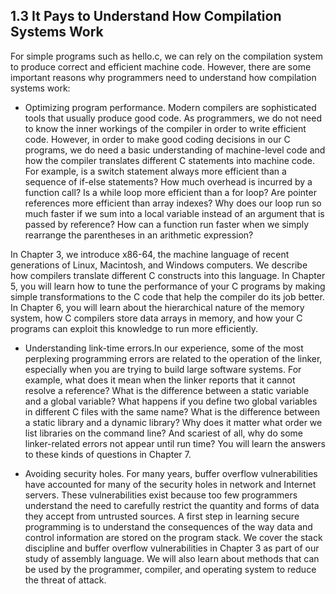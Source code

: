 ## 1.3 It Pays to Understand How Compilation Systems Work

For simple programs such as hello.c, we can rely on the compilation system to
produce correct and efficient machine code. However, there are some important
reasons why programmers need to understand how compilation systems work:


- Optimizing program performance. Modern compilers are sophisticated tools
that usually produce good code. As programmers, we do not need to know
the inner workings of the compiler in order to write efficient code. However,
in order to make good coding decisions in our C programs, we do need a
basic understanding of machine-level code and how the compiler translates
different C statements into machine code. For example, is a switch statement
always more efficient than a sequence of if-else statements? How much
overhead is incurred by a function call? Is a while loop more efficient than
a for loop? Are pointer references more efficient than array indexes? Why
does our loop run so much faster if we sum into a local variable instead of an
argument that is passed by reference? How can a function run faster when we
simply rearrange the parentheses in an arithmetic expression?


In Chapter 3, we introduce x86-64, the machine language of recent generations of Linux, Macintosh, and Windows computers. We describe how
compilers translate different C constructs into this language. In Chapter 5,
you will learn how to tune the performance of your C programs by making
simple transformations to the C code that help the compiler do its job better.
In Chapter 6, you will learn about the hierarchical nature of the memory system, how C compilers store data arrays in memory, and how your C programs
can exploit this knowledge to run more efficiently.


- Understanding link-time errors.In our experience, some of the most perplexing programming errors are related to the operation of the linker, especially
when you are trying to build large software systems. For example, what does
it mean when the linker reports that it cannot resolve a reference? What is the
difference between a static variable and a global variable? What happens if
you define two global variables in different C files with the same name? What
is the difference between a static library and a dynamic library? Why does it
matter what order we list libraries on the command line? And scariest of all,
why do some linker-related errors not appear until run time? You will learn
the answers to these kinds of questions in Chapter 7.


- Avoiding security holes. For many years, buffer overflow vulnerabilities have
accounted for many of the security holes in network and Internet servers.
These vulnerabilities exist because too few programmers understand the need
to carefully restrict the quantity and forms of data they accept from untrusted
sources. A first step in learning secure programming is to understand the consequences of the way data and control information are stored on the program
stack. We cover the stack discipline and buffer overflow vulnerabilities in
Chapter 3 as part of our study of assembly language. We will also learn about
methods that can be used by the programmer, compiler, and operating system
to reduce the threat of attack.